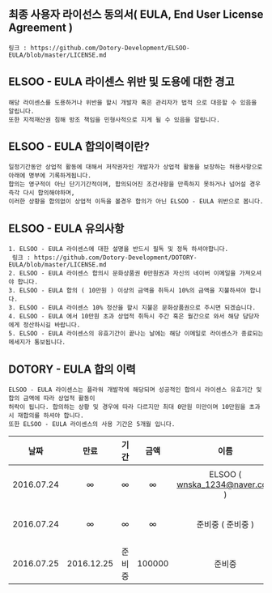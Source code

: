 ## 최종 사용자 라이선스 동의서( EULA, End User License Agreement )
```
링크 : https://github.com/Dotory-Development/ELSOO-EULA/blob/master/LICENSE.md
```

## ELSOO - EULA 라이센스 위반 및 도용에 대한 경고
```
해당 라이센스를 도용하거나 위반을 할시 개발자 혹은 관리자가 법적 으로 대응할 수 있음을 알립니다.
또한 지적재산권 침해 방조 책임을 민형사적으로 지게 될 수 있음을 알립니다.
```

## ELSOO - EULA 합의이력이란?
```
일정기간동안 상업적 활동에 대해서 저작권자인 개발자가 상업적 활동을 보장하는 허용사항으로 아래에 명부에 기록하게됩니다.
합의는 영구적이 아닌 단기기간적이며, 합의되어진 조건사항을 만족하지 못하거나 넘어설 경우 즉각 다시 합의해야하며, 
이러한 상황을 합의없이 상업적 이득을 볼경우 합의가 아닌 ELSOO - EULA 위반으로 봅니다.
```

## ELSOO - EULA 유의사항
```
1. ELSOO - EULA 라이센스에 대한 설명을 반드시 필독 및 정독 하셔야합니다.
 링크 : https://github.com/Dotory-Development/DOTORY-EULA/blob/master/LICENSE.md
2. ELSOO - EULA 라이센스 합의시 문화상품권 0만원권과 자신의 네이버 이메일을 가져오셔야 합니다.
3. ELSOO - EULA 합의 ( 10만원 ) 이상의 금액을 취득시 10%의 금액을 지불하셔야 합니다.
3. ELSOO - EULA 라이센스 10% 정산을 할시 지불은 문화상품권으로 주시면 되겠습니다.
4. ELSOO - EULA 에서 10만원 초과 상업적 취득시 주간 혹은 월간으로 와서 해당 담당자에게 정산하시길 바랍니다.
5. ELSOO - EULA 라이센스의 유효기간이 끝나는 날에는 해당 이메일로 라이센스가 종료되는 메세지가 통보됩니다.
```

## DOTORY - EULA 합의 이력
```
ELSOO - EULA 라이센스는 플라워 개발작에 해당되며 성공적인 합의시 라이센스 유효기간 및 합의 금액에 따라 상업적 활동이 
허락이 됩니다. 합의하는 상황 및 경우에 따라 다르지만 최대 0만원 미만이며 10만원을 초과시 재합의를 하셔야 합니다.
또한 ELSOO - EULA 라이센스의 사용 기간은 5개월 입니다.
```

| 날짜 | 만료 | 기간 | 금액 | 이름 | 메일 |
| :-------: | :-------: | :-------: | :-------: | :-------: | :-------: |
| 2016.07.24 | ∞ | ∞ | ∞ | ELSOO ( wnska_1234@naver.com ) | 네이버 ||
| 2016.07.24 | ∞ | ∞ | ∞ | 준비중 ( 준비중 ) | 네이버 ||
| 2016.07.25 | 2016.12.25 | 준비중 | 100000 | 준비중 | 네이버 ||
